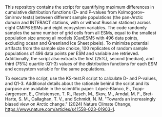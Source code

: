 This repository contains the script for quantifying maximum differences in cumulative distribution functions (D- and P-values from Kolmogorov–Smirnov tests) between different sample populations (the pan-Arctic domain and INTERACT stations, with or without Russian stations) across eight CMIP6 ESMs and eight ecosystem variables. The code randomly samples the same number of grid cells from all ESMs, equal to the smallest population size among all models (CanESM5 with 496 data points, excluding ocean and Greenland Ice Sheet pixels). To minimize potential artifacts from the sample size choice, 100 replicates of random sample populations of 496 data points per ESM and variable are retrieved. Additionally, the script also extracts the first (25%), second (median), and third (75%) quartile (Q1-3) values of the distribution functions for each ESM and ecosystem variable for the same populations. 

To execute the script, use the KS-test.R script to calculate D- and P-values, and Q1-3. Additional details about the rationale behind the script and its purpose are available in the scientific paper: López-Blanco, E., Topp-Jørgensen, E., Christensen, T. R., Rasch, M., Skov, M., Arndal, M. F., Bret-Harte, S. M., Callaghan, T. V., and Schmidt, N. M.  "Towards an increasingly biased view on Arctic change." (2024) Nature Climate Change, https://www.nature.com/articles/s41558-023-01903-1.


